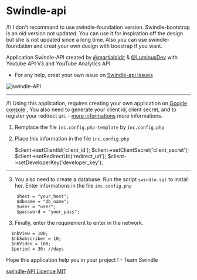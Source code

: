Swindle-api
===========

/!\ I don't recommand to use swindle-foundation version. Swindle-bootstrap is an old version not updated. You can use it for inspiration off the design but she is not updated since a long time. Also you can use swindle-foundation and creat your own design with boostrap if you want.


Application Swindle-API created by [@martialdidit](https://github.com/martialdidit) & [@LuminusDev](https://github.com/LuminusDev) with Youtube API V3 and YouTube Analytics API

  + For any help, creat your own issue on <a href="https://github.com/martialdidit/swindle-api/issues">Swindle-api Issues</a></p></li>
  
![swindle-API](http://gyazo.com/ee745be6fee436f9aa39ab400b4cab57.png "Application Swindle-API")

***

/!\ Using this application, requires creating your own application on [Google console](https://cloud.google.com/console#/project) 
, You also need to generate your client id, client secret, and to register your redirect uri. - [more informations](https://developers.google.com/console/help/new/) more informations. 

1) Remplace the file `inc.config.php-template` by `inc.config.php`

2) Place this information in the file `inc.config.php`

   
    $client->setClientId('client_id');
    $client->setClientSecret('client_secret');
    $client->setRedirectUri('redirect_uri');
    $client->setDeveloperKey('developer_key');
      

***

3) You also need to create a database. Run the script `swindle.sql` to install her.
   Enter informations in the file `inc.config.php`
```
	$host = "your_host";
	$dbname = "db_name";
	$user = "user";
	$password = "your_pass";
```

3) Finally, enter the requirement to enter in the network.
```
  $nbView = 100;
  $nbSubscriber = 10; 
  $nbVideo = 100;
  $period = 30; //days
```

Hope this application help you in your project ! - Team Swindle 

[swindle-API Licence MIT](http://opensource.org/licenses/MIT)

